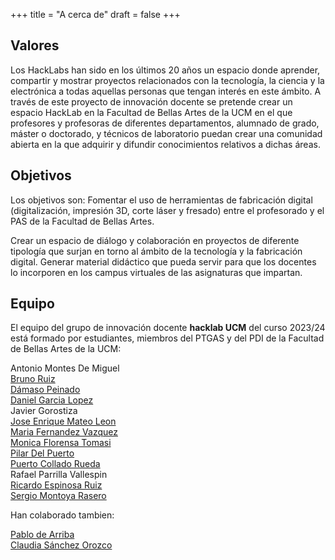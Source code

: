 +++
title = "A cerca de"
draft = false
+++


## Valores
Los HackLabs han sido en los últimos 20 años un espacio donde aprender, compartir y mostrar proyectos relacionados con la tecnología, la ciencia y la electrónica a todas aquellas personas que tengan interés en este ámbito. A través de este proyecto de innovación docente se pretende crear un espacio HackLab en la Facultad de Bellas Artes de la UCM en el que profesores y profesoras de diferentes departamentos, alumnado de grado, máster o doctorado, y técnicos de laboratorio puedan crear una comunidad abierta en la que adquirir y difundir conocimientos relativos a dichas áreas.  
## Objetivos
Los objetivos son:
Fomentar el uso de herramientas de fabricación digital (digitalización, impresión 3D, corte láser y fresado) entre el profesorado y el PAS de la Facultad de Bellas Artes.<p>
Crear un espacio de diálogo y colaboración en proyectos de diferente tipología que surjan en torno al ámbito de la tecnología y la fabricación digital. 
Generar material didáctico que pueda servir para que los docentes lo incorporen en los campus virtuales de las asignaturas que impartan.  
## Equipo
El equipo del grupo de innovación docente **hacklab UCM** del curso 2023/24 está formado por estudiantes, miembros del PTGAS y del PDI de la Facultad de Bellas Artes de la UCM:  
  
Antonio Montes De Miguel  
[Bruno Ruiz](https://www.ucm.es/directorio/?id=35185)  
[Dámaso Peinado](https://www.ucm.es/directorio?id=35631)  
[Daniel Garcia Lopez](https://www.ucm.es/directorio?id=34676)  
Javier Gorostiza  
[Jose Enrique Mateo Leon](https://www.ucm.es/directorio?id=24471)  
[Maria Fernandez Vazquez](https://www.ucm.es/directorio?id=29114)  
[Monica Florensa Tomasi](https://www.ucm.es/directorio?id=29033)  
[Pilar Del Puerto](https://www.ucm.es/directorio?id=34870)  
[Puerto Collado Rueda](https://www.ucm.es/directorio?id=28021)  
Rafael Parrilla Vallespin  
[Ricardo Espinosa Ruiz](https://www.ucm.es/directorio?id=30024)  
[Sergio Montoya Rasero](https://www.ucm.es/directorio?id=35259)  

Han colaborado tambien:  

[Pablo de Arriba](https://www.ucm.es/directorio?id=8570)  
[Claudia Sánchez Orozco](https://www.ucm.es/directorio?id=31253)
